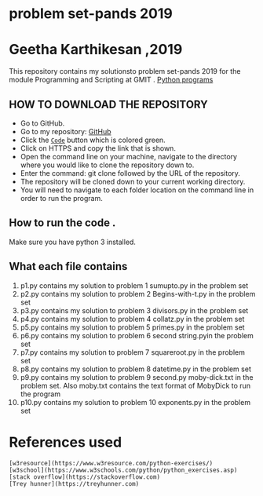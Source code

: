 # problem set-pands 2019
# Geetha Karthikesan ,2019

This repository contains my solutionsto problem set-pands 2019 for the module Programming and Scripting at GMIT .
[Python programs](https://github.com/ianmcloughlin/problems-pands-2019/raw/master/problems.pdf)

 ## HOW TO DOWNLOAD THE REPOSITORY
* Go to GitHub.
* Go to my repository: [GitHub](https://github.com/geetharamson/problemset-pandas.git)
* Click the [`Code`](#code) button which is colored green.
* Click on HTTPS and copy the link that is shown.
* Open the command line on your machine, navigate to the directory where you would like to clone the repository down to.
* Enter the command: git clone followed by the URL of the repository.
* The repository will be cloned down to your current working directory.
* You will need to navigate to each folder location on the command line in order to run the program.

 
 ## How to run the code .
  Make sure you have python 3 installed.

  ## What each file contains

  1. p1.py contains my solution to problem 1 sumupto.py in the problem set
  2. p2.py  contains my solution to problem 2 Begins-with-t.py  in the problem set
  3. p3.py  contains my solution to problem 3  divisors.py in the problem set
  4. p4.py contains my solution to problem 4  collatz.py in the problem set
  5. p5.py  contains my solution to problem 5 primes.py in the problem set 
  6. p6.py  contains my solution to problem 6 second string.pyin the problem set
  7. p7.py contains my solution to problem 7 squareroot.py  in the problem set
  8. p8.py  contains my solution to problem 8  datetime.py in the problem set 
  9. p9.py  contains my solution to problem 9 second.py moby-dick.txt  in the problem set.
      Also moby.txt contains the text format of MobyDick to run the program
  10. p10.py contains my solution to problem 10 exponents.py in the problem set
  

# References used 
 
    [w3resource](https://www.w3resource.com/python-exercises/)
    [w3school](https://www.w3schools.com/python/python_exercises.asp)
    [stack overflow](https://stackoverflow.com)
    [Trey hunner](https://treyhunner.com)

